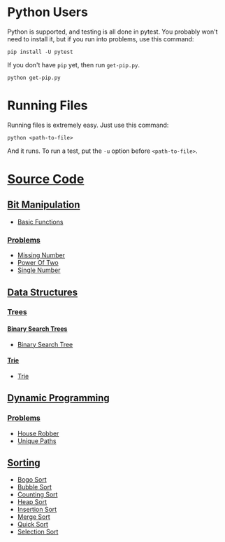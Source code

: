 # Python Users

Python is supported, and testing is all done in pytest. You probably won't need to install it, but if you run into problems, use this
command:

    pip install -U pytest
    
If you don't have ```pip``` yet, then run ```get-pip.py```.

    python get-pip.py
    
# Running Files

Running files is extremely easy. Just use this command:

    python <path-to-file>
    
And it runs. To run a test, put the ```-u``` option before ```<path-to-file>```.

# [Source Code](https://github.com/nishantc1527/Algorithms/tree/master/src/main/python)

## [Bit Manipulation](https://github.com/nishantc1527/Algorithms/tree/master/src/main/python/bitmanipulation)

* [Basic Functions](https://github.com/nishantc1527/Algorithms/blob/master/src/main/python/bitmanipulation/basic_functions.py)

### [Problems](https://github.com/nishantc1527/Algorithms/tree/master/src/main/python/bitmanipulation/problems)

* [Missing Number](https://github.com/nishantc1527/Algorithms/tree/master/src/main/python/bitmanipulation/problems/missingnumber)
* [Power Of Two](https://github.com/nishantc1527/Algorithms/tree/master/src/main/python/bitmanipulation/problems/poweroftwo)
* [Single Number](https://github.com/nishantc1527/Algorithms/tree/master/src/main/python/bitmanipulation/problems/singlenumber)

## [Data Structures](https://github.com/nishantc1527/Algorithms/tree/master/src/main/python/datastructures)

### [Trees](https://github.com/nishantc1527/Algorithms/tree/master/src/main/python/datastructures/trees)

#### [Binary Search Trees](https://github.com/nishantc1527/Algorithms/tree/master/src/main/python/datastructures/trees/binarysearchtrees)

* [Binary Search Tree](https://github.com/nishantc1527/Algorithms/tree/master/src/main/python/datastructures/trees/binarysearchtrees/binarysearchtree)

#### [Trie](https://github.com/nishantc1527/Algorithms/tree/master/src/main/python/datastructures/trees/trie)

* [Trie](https://github.com/nishantc1527/Algorithms/tree/master/src/main/python/datastructures/trees/trie)

## [Dynamic Programming](https://github.com/nishantc1527/Algorithms/tree/master/src/main/python/dynamicprogramming)

### [Problems](https://github.com/nishantc1527/Algorithms/tree/master/src/main/python/dynamicprogramming/problems)

* [House Robber](https://github.com/nishantc1527/Algorithms/tree/master/src/main/python/dynamicprogramming/problems/houserobber)
* [Unique Paths](https://github.com/nishantc1527/Algorithms/tree/master/src/main/python/dynamicprogramming/problems/uniquepaths)

## [Sorting](https://github.com/nishantc1527/Algorithms/tree/master/src/main/python/sorting)

* [Bogo Sort](https://github.com/nishantc1527/Algorithms/tree/master/src/main/python/sorting/bogosort)
* [Bubble Sort](https://github.com/nishantc1527/Algorithms/tree/master/src/main/python/sorting/bubblesort)
* [Counting Sort](https://github.com/nishantc1527/Algorithms/tree/master/src/main/python/sorting/countingsort)
* [Heap Sort](https://github.com/nishantc1527/Algorithms/tree/master/src/main/python/sorting/heapsort)
* [Insertion Sort](https://github.com/nishantc1527/Algorithms/tree/master/src/main/python/sorting/insertionsort)
* [Merge Sort](https://github.com/nishantc1527/Algorithms/tree/master/src/main/python/sorting/mergesort)
* [Quick Sort](https://github.com/nishantc1527/Algorithms/tree/master/src/main/python/sorting/quicksort)
* [Selection Sort](https://github.com/nishantc1527/Algorithms/tree/master/src/main/python/sorting/selectionsort)